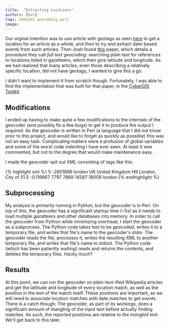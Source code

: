 ```yaml
---
title:  "Extracting Locations"
authors: [ben]
tags: mddn442 geocoding perl
image:
---
```


Our orginal intention was to use article with geotags as seen [here](https://en.wikipedia.org/wiki/Lincoln_Memorial) to get a location for an article as a whole, and then to try and extract date-based events from such articles. Then Josh found [this](http://www.dlib.org/dlib/september12/leetaru/09leetaru.html) paper, which details a procedure they call _full text geocoding_: searching plain text for references to locations listed in gazetteers, which then give latitude and longitude. As we had realized that many articles, even those describing a relatively specific location, did not have geotags, I wanted to give this a go.

I didn't want to implement it from scratch though. Fortunately, I was able to find the implementation that was built for that paper, in the [CyberGIS Toolkit](http://cybergis.cigi.uiuc.edu/cyberGISwiki/doku.php/ct/spatialtext).

## Modifications

I ended up having to make quite a few modifications to the internals of the geocoder (and possibly fix a few bugs) to get it to produce the output I required. As the geocoder is written in Perl (a language that I did not know prior to this project, and would like to forget as quickly as possible) this was not an easy task. Complicating matters were a profusion of global variables and some of the worst code indenting I have ever seen. At least it _was_ commented, but not to the degree that would make maintenance easy.

I made the geocoder spit out XML consisting of tags like this:

{% highlight xml %}
<match>
	<feature>
		<type>5</type>
		<id>-2601889</id>
		<name>london</name>
		<cc>UK</cc>
		<ccname>United Kingdom</ccname>
		<adm1>H9</adm1>
		<adm1name>London, City of</adm1name>
		<lat>51.5</lat>
		<long>-0.116667</long>
	</feature>
	<position>7797</position>
	<position>7869</position>
	<position>14587</position>
	<position>18008</position>
	<text>london</text>
</match>
{% endhighlight %}

## Subprocessing

My analysis is primarily running in Python, but the geocoder is in Perl. On top of this, the geocoder has a significant startup time (~5s) as it needs to load multiple gazatteers and other databases into memory. In order to call the geocoder from Python while minimizing overhead, I start the geocoder as a subprocess. The Python code takes text to be geocoded, writes it to a temporary file, and writes that file's name to the geocoder's stdin. The geocoder reads the file, processes it, writes the resulting XML to another temporary file, and writes that file's name to stdout. The Python code (which has been patiently waiting) reads and returns the contents, and deletes the temporary files. Hacky much?

## Results

At this point, we can run the geocoder on plain-text-ified Wikipedia articles and get the latitiude and longitude of every location match, as well as the position in the text of the match itself. These positions are important, as we will need to associate location matches with date matches to get _events_. There is a catch though: The geocoder, as part of its workings, does a significant amount of mangling of the input text before actually finding matches. As such, the reported positions are relative to the _mangled text_. We'll get back to this later.
